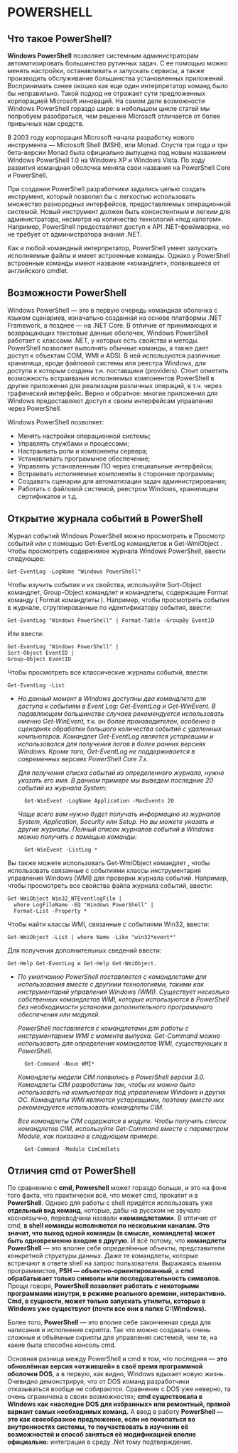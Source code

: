 # POWERSHELL

## Что такое PowerShell?

**Windows PowerShell** позволяет системным администраторам автоматизировать большинство рутинных задач. С ее помощью можно менять настройки, останавливать и запускать сервисы, а также производить обслуживание большинства установленных приложений. Воспринимать синее окошко как еще один интерпретатор команд было бы неправильно. Такой подход не отражает сути предложенных корпорацией Microsoft инноваций. На самом деле возможности Windows PowerShell гораздо шире: в небольшом цикле статей мы попробуем разобраться, чем решение Microsoft отличается от более привычных нам средств.

В 2003 году корпорация Microsoft начала разработку нового инструмента — Microsoft Shell (MSH), или Monad. Спустя три года и три бета-версии Monad была официально выпущена под новым названием Windows PowerShell 1.0 на Windows XP и Windows Vista. По ходу развития командная оболочка меняла свои названия на PowerShell Core и PowerShell.

При создании PowerShell разработчики задались целью создать инструмент, который позволил бы с легкостью использовать множество разнородных интерфейсов, предоставляемых операционной системой. Новый инструмент должен быть консистентным и легким для администратора, несмотря на количество технологий «под капотом». Например, PowerShell предоставляет доступ к API .NET-фреймворка, но не требует от администратора знания .NET.

Как и любой командный интерпретатор, PowerShell умеет запускать исполняемые файлы и имеет встроенные команды. Однако у PowerShell встроенные команды имеют название «командлет», появившееся от английского cmdlet.

## Возможности PowerShell

Windows PowerShell — это в первую очередь командная оболочка с языком сценариев, изначально созданная на основе платформы .NET Framework, а позднее — на .NET Core. В отличие от принимающих и возвращающих текстовые данные оболочек, Windows PowerShell работает с классами .NET, у которых есть свойства и методы. PowerShell позволяет выполнять обычные команды, а также дает доступ к объектам COM, WMI и ADSI. В ней используются различные хранилища, вроде файловой системы или реестра Windows, для доступа к которым созданы т.н. поставщики (providers). Стоит отметить возможность встраивания исполняемых компонентов PowerShell в другие приложения для реализации различных операций, в т.ч. через графический интерфейс. Верно и обратное: многие приложения для Windows предоставляют доступ к своим интерфейсам управления через PowerShell.

Windows PowerShell позволяет:

- Менять настройки операционной системы;
- Управлять службами и процессами;
- Настраивать роли и компоненты сервера;
- Устанавливать программное обеспечение;
- Управлять установленным ПО через специальные интерфейсы;
- Встраивать исполняемые компоненты в сторонние программы;
- Создавать сценарии для автоматизации задач администрирования;
- Работать с файловой системой, реестром Windows, хранилищем сертификатов и т.д.

## Открытие журнала событий в PowerShell

Журнал событий Windows PowerShell можно просмотреть в Просмотр событий или с помощью Get-EventLog командлетов и Get-WmiObject . Чтобы просмотреть содержимое журнала Windows PowerShell, ввести следующее:

    Get-EventLog -LogName "Windows PowerShell"

Чтобы изучить события и их свойства, используйте Sort-Object командлет, Group-Object командлет и командлеты, содержащие Format команду ( Format командлеты ).
Например, чтобы просмотреть события в журнале, сгруппированные по идентификатору события, ввести:

    Get-EventLog "Windows PowerShell" | Format-Table -GroupBy EventID

Или ввести:

    Get-EventLog "Windows PowerShell" |
    Sort-Object EventID |
    Group-Object EventID

Чтобы просмотреть все классические журналы событий, ввести:

    Get-EventLog -List

- *На данный момент в Windows доступны два командлета для доступа к событиям в Event Log: Get-EventLog и Get-WinEvent. В подавляющем большинстве случаев рекомендуется использовать именно Get-WinEvent, т.к. он более производителен, особенно в сценариях обработки большого количества событий с удаленных компьютеров. Командлет Get-EventLog является устаревшим и использовался для получения логов в более ранних версиях Windows. Кроме того, Get-EventLog не поддерживается в современных версиях PowerShell Core 7.x.*

    *Для получения списка событий из определенного журнала, нужно указать его имя. В данном примере мы выведем последние 20 событий из журнала System:*

        Get-WinEvent -LogName Application -MaxEvents 20

    *Чаще всего вам нужно будет получать информацию из журналов System, Application, Security или Setup. Но вы можете указать и другие журналы. Полный список журналов событий в Windows можно получить с помощью команды:*

        Get-WinEvent -ListLog *

Вы также можете использовать Get-WmiObject командлет , чтобы использовать связанные с событиями классы инструментария управления Windows (WMI) для проверки журнала событий. Например, чтобы просмотреть все свойства файла журнала событий, ввести:

    Get-WmiObject Win32_NTEventlogFile |
      where LogFileName -EQ "Windows PowerShell" |
      Format-List -Property *

Чтобы найти классы WMI, связанные с событиями Win32, ввести:

    Get-WmiObject -List | where Name -Like "win32*event*"

Для получения дополнительных сведений ввести:

    Get-Help Get-EventLog и Get-Help Get-WmiObject.

- *По умолчанию PowerShell поставляется с командлетами для использования вместе с другими технологиями, такими как инструментарий управления Windows (WMI). Существует несколько собственных командлетов WMI, которые используются в PowerShell без необходимости установки дополнительного программного обеспечения или модулей.*

    *PowerShell поставляется с командлетами для работы с инструментарием WMI с момента выпуска. Get-Command можно использовать для определения командлетов WMI, существующих в PowerShell.*

        Get-Command -Noun WMI*

    *Командлеты модели CIM появились в PowerShell версии 3.0. Командлеты CIM разработаны так, чтобы их можно было использовать на компьютерах под управлением Windows и других ОС. Командлеты WMI являются устаревшими, поэтому вместо них рекомендуется использовать командлеты CIM.*

    *Все командлеты CIM содержатся в модуле. Чтобы получить список командлетов CIM, используйте Get-Command вместе с параметром Module, как показано в следующем примере.*

        Get-Command -Module CimCmdlets

## Отличия cmd от PowerShell

По сравнению с **cmd, Powershell** может гораздо больше, и это на фоне того факта, что практически всё, что может cmd, прокатит и в **PowerShell**. Однако для работы с shell придётся использовать уже **отдельный вид команд**, которые, дабы на русском не звучало косноязычно, переводчики назвали **«командлетами»**. В отличие от cmd, **в shell команды исполняются по нескольким каналам. Это значит, что выход одной команды (в смысле, командлета) может быть одновременно входом в другую**. И всё потому, что **командлеты  PowerShell** — это вполне себе определённые объекты, представители конкретной структуры данных. Даже те командлеты, которые встречают в ответе shell на запрос пользователя. Выражаясь языком программистов, **PSH — объектно-ориентированный**, а **cmd обрабатывает только символы или последовательность символов.** Проще говоря, **PowerShell позволяет работать с некоторыми программами изнутри, в режиме реального времени, интерактивно. Cmd, в сущности, может только запускать утилиты, которые в Windows уже существуют (почти все они в папке C:\Windows).**

Более того, **PowerShell** — это вполне себе законченная среда для написания и исполнения скрипта. Так что можно создавать очень сложные и объёмные скрипты для управления системой, чем те, на какие была способна консоль cmd.

Основная разница между PowerShell и cmd в том, что последняя — **это обновлённая версия «отжившей» в своё время программной оболочки DOS**, а в первую, как видно, Windows вдыхает новую жизнь. Очевидно демонстрируя, что от DOS команд разработчики отказываться вообще не собираются. Сравнение с DOS уже неверно, та очень ограничена в своих возможностях; **cmd существовала в Windows как «наследие DOS для избранных» или ремонтный, прямой вариант самых необходимых команд.** А ввод в работу **PowerShell — это как своеобразное предложение, если не покопаться во внутренностях системы, то поучаствовать в изучении её возможностей и способ заняться её модификацией вполне официально:** интеграция в среду .Net тому подтверждение.

